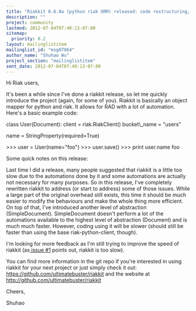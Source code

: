 ```yaml
---
title: "Riakkit 0.6.0a (python riak ORM) released: code restructuring, bug	fixes, unittesting, and more"
description: ""
project: community
lastmod: 2012-07-04T07:40:13-07:00
sitemap:
  priority: 0.2
layout: mailinglistitem
mailinglist_id: "msg07864"
author_name: "Shuhao Wu"
project_section: "mailinglistitem"
sent_date: 2012-07-04T07:40:13-07:00
---
```



Hi Riak users,

It's been a while since I've done a riakkit release, so let me quickly
introduce the project (again, for some of you). Riakkit is basically
an object mapper for python and riak. It allows for RAD with a lot of
automation. Here's a basic example code:

 class User(Document):
 client = riak.RiakClient()
 bucket\\_name = "users"

 name = StringProperty(required=True)

 &gt;&gt;&gt; user = User(name="foo")
 &gt;&gt;&gt; user.save()
 &gt;&gt;&gt; print user.name
 foo

Some quick notes on this release:

Last time I did a release, many people suggested that riakkit is a
little too slow due to the automations done by it and some automations
are actually not necessary for many purposes. So in this release, I've
completely rewritten riakkit to address (or start to address) some of
those issues. While a large part of the original overhead still
exists, this time it should be much easier to modify the behaviours
and make the whole thing more efficient. On top of that, I've
introduced another level of abstraction (SimpleDocument).
SimpleDocument doesn't perform a lot of the automations available to
the highest level of abstraction (Document) and is much much faster.
However, coding using it will be slower (should still be faster than
using the base riak-python-client, though).

I'm looking for more feedback as I'm still trying to improve the speed
of riakkit (as[ issue
#1](https://github.com/ultimatebuster/riakkit/issues/1) points out,
riakkit is too slow).

You can find more information in the git repo if you're interested in
using riakkit for your next project or just simply check it out:
https://github.com/ultimatebuster/riakkit and the website at
http://github.com/ultimatebuster/riakkit

Cheers,

Shuhao

